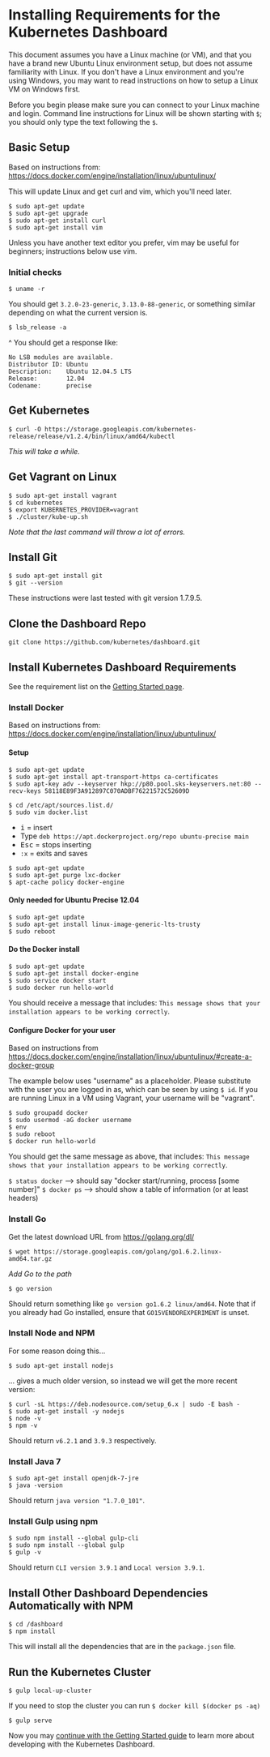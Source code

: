 # Installing Requirements for the Kubernetes Dashboard

This document assumes you have a Linux machine (or VM), and that you have a brand new Ubuntu Linux environment setup, but does not assume familiarity with Linux. If you don't have a Linux environment and you're using Windows, you may want to read instructions on how to setup a Linux VM on Windows first.

Before you begin please make sure you can connect to your Linux machine and login. Command line instructions for Linux will be shown starting with `$`; you should only type the text following the `$`.

## Basic Setup
Based on instructions from: https://docs.docker.com/engine/installation/linux/ubuntulinux/

This will update Linux and get curl and vim, which you'll need later.
```
$ sudo apt-get update
$ sudo apt-get upgrade
$ sudo apt-get install curl
$ sudo apt-get install vim
```
Unless you have another text editor you prefer, vim may be useful for beginners; instructions below use vim.

### Initial checks
```
$ uname -r
```
You should get `3.2.0-23-generic`, `3.13.0-88-generic`, or something similar depending on what the current version is.

```
$ lsb_release -a
```
^ You should get a response like:
```
No LSB modules are available.
Distributor ID: Ubuntu
Description:    Ubuntu 12.04.5 LTS
Release:        12.04
Codename:       precise
```

## Get Kubernetes

```
$ curl -O https://storage.googleapis.com/kubernetes-release/release/v1.2.4/bin/linux/amd64/kubectl
```
*This will take a while.*

## Get Vagrant on Linux

```
$ sudo apt-get install vagrant
$ cd kubernetes
$ export KUBERNETES_PROVIDER=vagrant
$ ./cluster/kube-up.sh
```
*Note that the last command will throw a lot of errors.*


## Install Git
```
$ sudo apt-get install git
$ git --version
```
These instructions were last tested with git version 1.7.9.5.


## Clone the Dashboard Repo
```
git clone https://github.com/kubernetes/dashboard.git
```

## Install Kubernetes Dashboard Requirements

See the requirement list on the [Getting Started page](getting-started.md).

### Install Docker

Based on instructions from: https://docs.docker.com/engine/installation/linux/ubuntulinux/

#### Setup
```
$ sudo apt-get update
$ sudo apt-get install apt-transport-https ca-certificates
$ sudo apt-key adv --keyserver hkp://p80.pool.sks-keyservers.net:80 --recv-keys 58118E89F3A912897C070ADBF76221572C52609D
```

```
$ cd /etc/apt/sources.list.d/
$ sudo vim docker.list
```
* <kbd>i</kbd> = insert
* Type `deb https://apt.dockerproject.org/repo ubuntu-precise main`
* <kbd>Esc</kbd> = stops inserting
* `:x` = exits and saves

```
$ sudo apt-get update
$ sudo apt-get purge lxc-docker
$ apt-cache policy docker-engine
```

#### Only needed for Ubuntu Precise 12.04
```
$ sudo apt-get update
$ sudo apt-get install linux-image-generic-lts-trusty
$ sudo reboot
```
#### Do the Docker install
```
$ sudo apt-get update
$ sudo apt-get install docker-engine
$ sudo service docker start
$ sudo docker run hello-world
```

You should receive a message that includes: `This message shows that your installation appears to be working correctly`.

#### Configure Docker for your user
Based on instructions from https://docs.docker.com/engine/installation/linux/ubuntulinux/#create-a-docker-group

The example below uses "username" as a placeholder. Please substitute with the user you are logged in as, which can be seen by using `$ id`.
If you are running Linux in a VM using Vagrant, your username will be "vagrant".

```
$ sudo groupadd docker
$ sudo usermod -aG docker username
$ env
$ sudo reboot
$ docker run hello-world
```

You should get the same message as above, that includes: `This message shows that your installation appears to be working correctly`.

`$ status docker` --> should say  "docker start/running, process [some number]"
`$ docker ps` --> should show a table of information (or at least headers)


### Install Go

Get the latest download URL from https://golang.org/dl/
```
$ wget https://storage.googleapis.com/golang/go1.6.2.linux-amd64.tar.gz
```
*Add Go to the path*
```
$ go version
```
Should return something like `go version go1.6.2 linux/amd64`. Note that if you already had Go installed, ensure that `GO15VENDOREXPERIMENT` is unset.

### Install Node and NPM
For some reason doing this...
```
$ sudo apt-get install nodejs
```
... gives a much older version, so instead we will get the more recent version:
```
$ curl -sL https://deb.nodesource.com/setup_6.x | sudo -E bash -
$ sudo apt-get install -y nodejs
$ node -v
$ npm -v
```
Should return `v6.2.1` and `3.9.3` respectively.

### Install Java 7
```
$ sudo apt-get install openjdk-7-jre
$ java -version
```
Should return `java version "1.7.0_101"`.

### Install Gulp using npm 
```
$ sudo npm install --global gulp-cli
$ sudo npm install --global gulp
$ gulp -v
```
Should return `CLI version 3.9.1` and `Local version 3.9.1`.

## Install Other Dashboard Dependencies Automatically with NPM

```
$ cd /dashboard
$ npm install
```
This will install all the dependencies that are in the `package.json` file.

## Run the Kubernetes Cluster
```
$ gulp local-up-cluster
```
If you need to stop the cluster you can run `$ docker kill $(docker ps -aq)`

```
$ gulp serve
```

Now you may [continue with the Getting Started guide](getting-started.md) to learn more about developing with the Kubernetes Dashboard.
